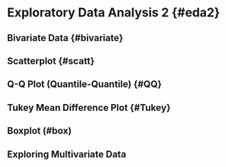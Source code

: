 # Exploratory Data Analysis 2 {#eda2}




## Bivariate Data {#bivariate}

## Scatterplot {#scatt}

## Q-Q Plot (Quantile-Quantile) {#QQ}

## Tukey Mean Difference Plot {#Tukey}

## Boxplot (#box)

## Exploring Multivariate Data
